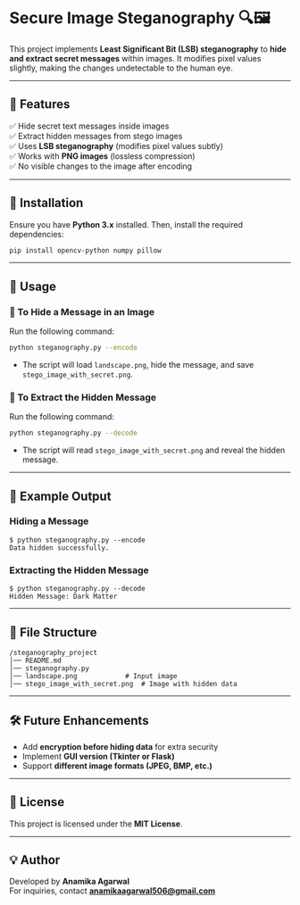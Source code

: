# Secure Image Steganography 🔍🖼️

This project implements **Least Significant Bit (LSB) steganography** to **hide and extract secret messages** within images. It modifies pixel values slightly, making the changes undetectable to the human eye.

---

## 📌 Features
✅ Hide secret text messages inside images  
✅ Extract hidden messages from stego images  
✅ Uses **LSB steganography** (modifies pixel values subtly)  
✅ Works with **PNG images** (lossless compression)  
✅ No visible changes to the image after encoding  

---

## 🔧 Installation
Ensure you have **Python 3.x** installed. Then, install the required dependencies:  
```bash
pip install opencv-python numpy pillow
```

---

## 🚀 Usage
### **🔹 To Hide a Message in an Image**
Run the following command:  
```bash
python steganography.py --encode
```
- The script will load `landscape.png`, hide the message, and save `stego_image_with_secret.png`.  

### **🔹 To Extract the Hidden Message**
Run the following command:  
```bash
python steganography.py --decode
```
- The script will read `stego_image_with_secret.png` and reveal the hidden message.  

---

## 📌 Example Output
### **Hiding a Message**
```
$ python steganography.py --encode
Data hidden successfully.
```
### **Extracting the Hidden Message**
```
$ python steganography.py --decode
Hidden Message: Dark Matter
```

---

## 📂 File Structure
```
/steganography_project
│── README.md
│── steganography.py
│── landscape.png            # Input image
│── stego_image_with_secret.png  # Image with hidden data
```

---

## 🛠 Future Enhancements
- Add **encryption before hiding data** for extra security  
- Implement **GUI version (Tkinter or Flask)**  
- Support **different image formats (JPEG, BMP, etc.)**  

---

## 📜 License
This project is licensed under the **MIT License**.

---

## 💡 Author
Developed by **Anamika Agarwal**  
For inquiries, contact **anamikaagarwal506@gmail.com**

